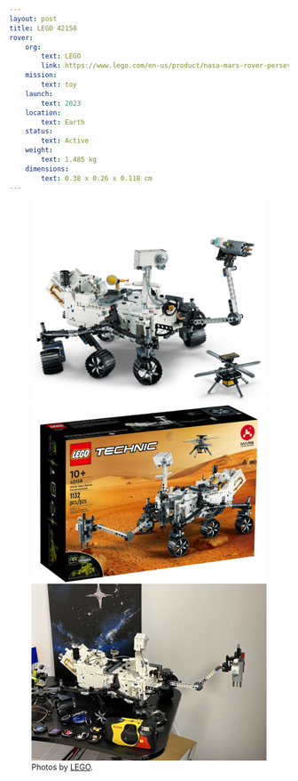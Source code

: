 ```yaml
---
layout: post
title: LEGO 42158
rover:
    org: 
        text: LEGO
        link: https://www.lego.com/en-us/product/nasa-mars-rover-perseverance-42158
    mission: 
        text: toy
    launch: 
        text: 2023
    location: 
        text: Earth
    status: 
        text: Active
    weight:
        text: 1.485 kg
    dimensions:
        text: 0.38 x 0.26 x 0.118 cm 
---
```


<figure>
    <img src="assets/img/lego-42158/1.webp" />
    <img src="assets/img/lego-42158/2.webp" />
    <img src="assets/img/lego-42158/3.jpg" />
    <figcaption>Photos by <a href="https://www.lego.com/en-us/product/nasa-mars-rover-perseverance-42158">LEGO</a>.</figcaption>
</figure>

<!--more-->